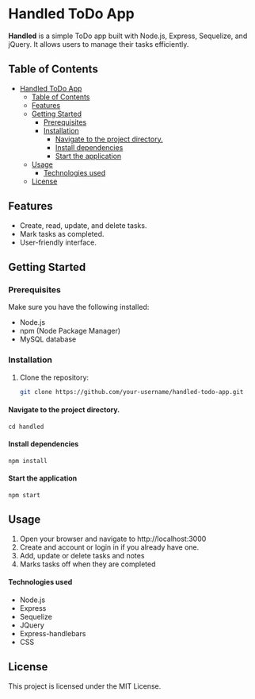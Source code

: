 # Handled ToDo App

**Handled** is a simple ToDo app built with Node.js, Express, Sequelize, and jQuery. It allows users to manage their tasks efficiently.

## Table of Contents

- [Handled ToDo App](#handled-todo-app)
  - [Table of Contents](#table-of-contents)
  - [Features](#features)
  - [Getting Started](#getting-started)
    - [Prerequisites](#prerequisites)
    - [Installation](#installation)
      - [Navigate to the project directory.](#navigate-to-the-project-directory)
      - [Install dependencies](#install-dependencies)
      - [Start the application](#start-the-application)
  - [Usage](#usage)
      - [Technologies used](#technologies-used)
  - [License](#license)

## Features

- Create, read, update, and delete tasks.
- Mark tasks as completed.
- User-friendly interface.

## Getting Started

### Prerequisites

Make sure you have the following installed:

- Node.js
- npm (Node Package Manager)
- MySQL database

### Installation

1. Clone the repository:

   ```bash
   git clone https://github.com/your-username/handled-todo-app.git
   ```

#### Navigate to the project directory.

```
cd handled
```

#### Install dependencies

```
npm install
```

#### Start the application

```
npm start
```

## Usage

1. Open your browser and navigate to http://localhost:3000
2. Create and account or login in if you already have one.
3. Add, update or delete tasks and notes
4. Marks tasks off when they are completed

#### Technologies used

- Node.js
- Express
- Sequelize
- JQuery
- Express-handlebars
- CSS

## License

This project is licensed under the MIT License.
